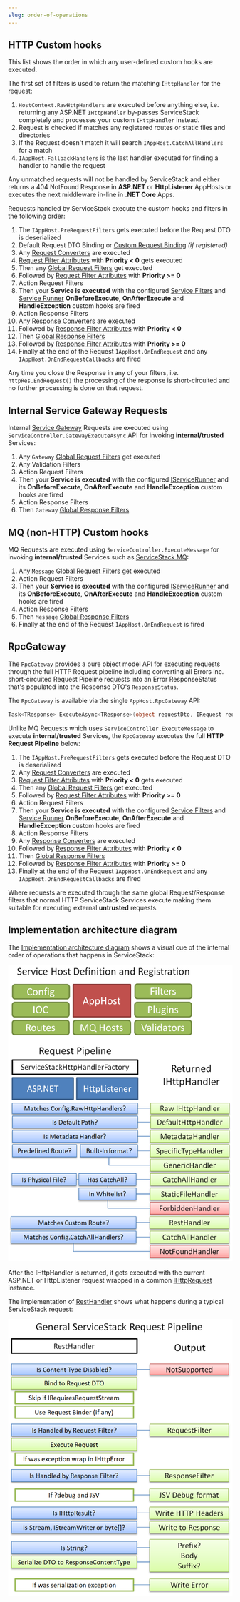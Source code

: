 ```yaml
---
slug: order-of-operations
---
```


## HTTP Custom hooks

This list shows the order in which any user-defined custom hooks are executed.

The first set of filters is used to return the matching `IHttpHandler` for the request:

  1. `HostContext.RawHttpHandlers` are executed before anything else, i.e. returning any ASP.NET `IHttpHandler` by-passes ServiceStack completely and processes your custom `IHttpHandler` instead.
  2. Request is checked if matches any registered routes or static files and directories
  3. If the Request doesn't match it will search `IAppHost.CatchAllHandlers` for a match
  4. `IAppHost.FallbackHandlers` is the last handler executed for finding a handler to handle the request

Any unmatched requests will not be handled by ServiceStack and either returns a 404 NotFound Response in **ASP.NET** or **HttpListener** AppHosts or 
executes the next middleware in-line in **.NET Core** Apps.

Requests handled by ServiceStack execute the custom hooks and filters in the following order:

  1. The `IAppHost.PreRequestFilters` gets executed before the Request DTO is deserialized
  2. Default Request DTO Binding or [Custom Request Binding][4] _(if registered)_
  3. Any [Request Converters](/customize-http-responses#request-converters) are executed
  4. [Request Filter Attributes][3] with **Priority < 0** gets executed
  5. Then any [Global Request Filters][1] get executed
  6. Followed by [Request Filter Attributes][3] with **Priority >= 0**
  7. Action Request Filters
  8. Then your **Service is executed** with the configured [Service Filters](/customize-http-responses#intercept-service-requests) and [Service Runner](/customize-http-responses#using-a-custom-servicerunner) **OnBeforeExecute**, **OnAfterExecute** and **HandleException** custom hooks are fired
  9. Action Response Filters
  10. Any [Response Converters](/customize-http-responses#response-converters) are executed
  11. Followed by [Response Filter Attributes][3] with **Priority < 0** 
  12. Then [Global Response Filters][1] 
  13. Followed by [Response Filter Attributes][3] with **Priority >= 0** 
  14. Finally at the end of the Request `IAppHost.OnEndRequest` and any `IAppHost.OnEndRequestCallbacks` are fired

Any time you close the Response in any of your filters, i.e. `httpRes.EndRequest()` the processing of the response is short-circuited and no further processing is done on that request.

## Internal Service Gateway Requests

Internal [Service Gateway](/service-gateway) Requests are executed using `ServiceController.GatewayExecuteAsync` API for invoking **internal/trusted** Services:

  1. Any `Gateway` [Global Request Filters](/request-and-response-filters#global-request-and-response-filters) get executed
  2. Any Validation Filters
  3. Action Request Filters
  4. Then your **Service is executed** with the configured [IServiceRunner](https://github.com/ServiceStack/ServiceStack/blob/master/src/ServiceStack.Interfaces/Web/IServiceRunner.cs) and its **OnBeforeExecute**, **OnAfterExecute** and **HandleException** custom hooks are fired
  5. Action Response Filters
  6. Then `Gateway` [Global Response Filters](/request-and-response-filters#global-request-and-response-filters) 

## MQ (non-HTTP) Custom hooks

MQ Requests are executed using `ServiceController.ExecuteMessage` for invoking **internal/trusted** Services such as [ServiceStack MQ](/messaging):

  1. Any `Message` [Global Request Filters](/request-and-response-filters#message-queue-endpoints) get executed
  2. Action Request Filters
  3. Then your **Service is executed** with the configured [IServiceRunner](https://github.com/ServiceStack/ServiceStack/blob/master/src/ServiceStack.Interfaces/Web/IServiceRunner.cs) and its **OnBeforeExecute**, **OnAfterExecute** and **HandleException** custom hooks are fired
  4. Action Response Filters
  5. Then `Message` [Global Response Filters](/request-and-response-filters#message-queue-endpoints) 
  6. Finally at the end of the Request `IAppHost.OnEndRequest` is fired

## RpcGateway

The `RpcGateway` provides a pure object model API for executing requests through the full HTTP Request pipeline including converting all Errors 
inc. short-circuited Request Pipeline requests into an Error ResponseStatus that's populated into the Response DTO's `ResponseStatus`.

The `RpcGateway` is available via the single `AppHost.RpcGateway` API:

```csharp
Task<TResponse> ExecuteAsync<TResponse>(object requestDto, IRequest req)
```

Unlike MQ Requests which uses `ServiceController.ExecuteMessage` to execute **internal/trusted** Services, the `RpcGateway` executes the full 
**HTTP Request Pipeline** below: 

  1. The `IAppHost.PreRequestFilters` gets executed before the Request DTO is deserialized
  2. Any [Request Converters](/customize-http-responses#request-converters) are executed
  3. [Request Filter Attributes][3] with **Priority < 0** gets executed
  4. Then any [Global Request Filters][1] get executed
  5. Followed by [Request Filter Attributes][3] with **Priority >= 0**
  6. Action Request Filters
  7. Then your **Service is executed** with the configured [Service Filters](/customize-http-responses#intercept-service-requests) and [Service Runner](/customize-http-responses#using-a-custom-servicerunner) **OnBeforeExecute**, **OnAfterExecute** and **HandleException** custom hooks are fired
  8. Action Response Filters
  9. Any [Response Converters](/customize-http-responses#response-converters) are executed
  10. Followed by [Response Filter Attributes][3] with **Priority < 0** 
  11. Then [Global Response Filters][1] 
  12. Followed by [Response Filter Attributes][3] with **Priority >= 0** 
  13. Finally at the end of the Request `IAppHost.OnEndRequest` and any `IAppHost.OnEndRequestCallbacks` are fired

Where requests are executed through the same global Request/Response filters that normal HTTP ServiceStack Services execute
making them suitable for executing external **untrusted** requests.

## Implementation architecture diagram

The [Implementation architecture diagram][2] shows a visual cue of the internal order of operations that happens in ServiceStack:

![ServiceStack Overview](/images/overview/servicestack-overview-01.png)

After the IHttpHandler is returned, it gets executed with the current ASP.NET or HttpListener request wrapped in a common [IHttpRequest](https://github.com/ServiceStack/ServiceStack/blob/master/src/ServiceStack.Interfaces/ServiceHost/IHttpRequest.cs) instance. 

The implementation of [RestHandler](https://github.com/ServiceStack/ServiceStack/blob/master/src/ServiceStack/WebHost.Endpoints/RestHandler.cs) shows what happens during a typical ServiceStack request:

![ServiceStack Request Pipeline](/images/overview/servicestack-overview-02.png)

  [1]: /request-and-response-filters
  [2]: /architecture-overview
  [3]: /filter-attributes
  [4]: /serialization-deserialization
